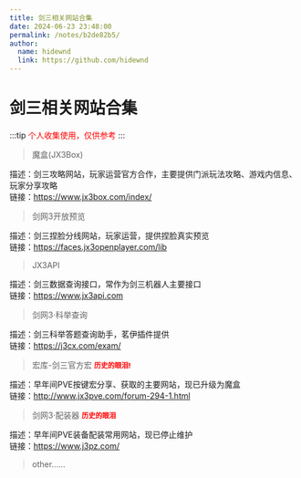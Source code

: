 ```yaml
---
title: 剑三相关网站合集
date: 2024-06-23 23:48:00
permalink: /notes/b2de82b5/
author: 
  name: hidewnd
  link: https://github.com/hidewnd
---
```



# 剑三相关网站合集

:::tip
<span style="color:red;">个人收集使用，仅供参考</span>
:::


> 魔盒(JX3Box)

描述：剑三攻略网站，玩家运营官方合作，主要提供门派玩法攻略、游戏内信息、玩家分享攻略<br>
链接：<https://www.jx3box.com/index/>


> 剑网3开放预览

描述：剑三捏脸分线网站，玩家运营，提供捏脸真实预览<br>
链接：<https://faces.jx3openplayer.com/lib>


> JX3API

描述：剑三数据查询接口，常作为剑三机器人主要接口<br>
链接：<https://www.jx3api.com>


> 剑网3·科举查询

描述：剑三科举答题查询助手，茗伊插件提供<br>
链接：<https://j3cx.com/exam/>


> 宏库-剑三官方宏 <span style="color:red;font-size:12px;font-weight:800;">历史的眼泪!</span>

描述：早年间PVE按键宏分享、获取的主要网站，现已升级为魔盒<br>
链接：<http://www.jx3pve.com/forum-294-1.html>


> 剑网3·配装器 <span style="color:red;font-size:12px;font-weight:800;">历史的眼泪</span>

描述：早年间PVE装备配装常用网站，现已停止维护<br>
链接：<https://www.j3pz.com/>

> other......
